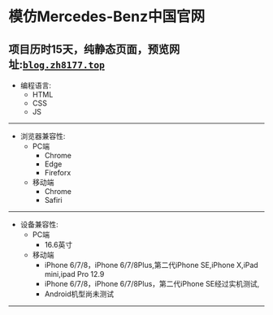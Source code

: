 模仿Mercedes-Benz中国官网
===
项目历时15天，纯静态页面，预览网址:[`blog.zh8177.top`](http://blog.zh8177.top)  
---
* 编程语言:  
    * HTML
    * CSS
    * JS
---
* 浏览器兼容性:  
    * PC端  
        * Chrome
        * Edge
        * Fireforx
    * 移动端  
        * Chrome
        * Safiri
---
* 设备兼容性:
    * PC端
        * 16.6英寸
    * 移动端
        * iPhone 6/7/8，iPhone 6/7/8Plus,第二代iPhone SE,iPhone X,iPad mini,ipad Pro 12.9
        * iPhone 6/7/8，iPhone 6/7/8Plus，第二代iPhone SE经过实机测试,
        * Android机型尚未测试
---
